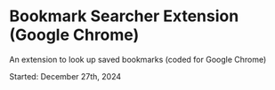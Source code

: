# Bookmark Searcher Extension (Google Chrome)
An extension to look up saved bookmarks (coded for Google Chrome)

Started: December 27th, 2024
